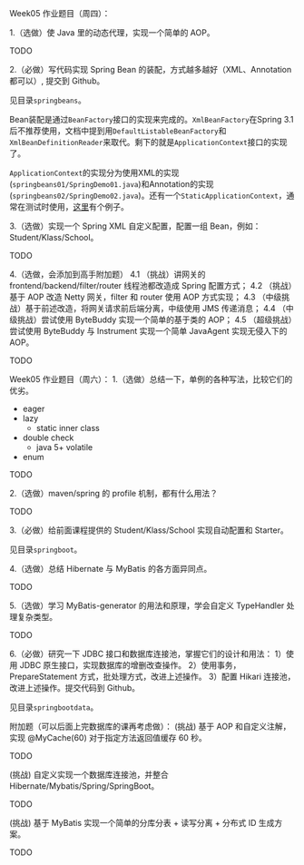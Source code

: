 Week05 作业题目（周四）：

1.（选做）使 Java 里的动态代理，实现一个简单的 AOP。

TODO

2.（必做）写代码实现 Spring Bean 的装配，方式越多越好（XML、Annotation 都可以）, 提交到 Github。

见目录`springbeans`。

Bean装配是通过`BeanFactory`接口的实现来完成的。`XmlBeanFactory`在Spring 3.1后不推荐使用，文档中提到用`DefaultListableBeanFactory`和`XmlBeanDefinitionReader`来取代。剩下的就是`ApplicationContext`接口的实现了。

`ApplicationContext`的实现分为使用XML的实现(`springbeans01/SpringDemo01.java`)和Annotation的实现(`springbeans02/SpringDemo02.java`)。还有一个`StaticApplicationContext`，通常在测试时使用，[这里](https://dzone.com/articles/spring-static-application)有个例子。

3.（选做）实现一个 Spring XML 自定义配置，配置一组 Bean，例如：Student/Klass/School。

TODO

4.（选做，会添加到高手附加题）
4.1 （挑战）讲网关的 frontend/backend/filter/router 线程池都改造成 Spring 配置方式；
4.2 （挑战）基于 AOP 改造 Netty 网关，filter 和 router 使用 AOP 方式实现；
4.3 （中级挑战）基于前述改造，将网关请求前后端分离，中级使用 JMS 传递消息；
4.4 （中级挑战）尝试使用 ByteBuddy 实现一个简单的基于类的 AOP；
4.5 （超级挑战）尝试使用 ByteBuddy 与 Instrument 实现一个简单 JavaAgent 实现无侵入下的 AOP。

TODO

Week05 作业题目（周六）：
1.（选做）总结一下，单例的各种写法，比较它们的优劣。

* eager
* lazy
  * static inner class
* double check
  * java 5+ volatile
* enum

TODO

2.（选做）maven/spring 的 profile 机制，都有什么用法？

TODO

3.（必做）给前面课程提供的 Student/Klass/School 实现自动配置和 Starter。

见目录`springboot`。

4.（选做）总结 Hibernate 与 MyBatis 的各方面异同点。

TODO

5.（选做）学习 MyBatis-generator 的用法和原理，学会自定义 TypeHandler 处理复杂类型。

TODO

6.（必做）研究一下 JDBC 接口和数据库连接池，掌握它们的设计和用法：
1）使用 JDBC 原生接口，实现数据库的增删改查操作。
2）使用事务，PrepareStatement 方式，批处理方式，改进上述操作。
3）配置 Hikari 连接池，改进上述操作。提交代码到 Github。

见目录`springbootdata`。

附加题（可以后面上完数据库的课再考虑做）：
(挑战) 基于 AOP 和自定义注解，实现 @MyCache(60) 对于指定方法返回值缓存 60 秒。

TODO

(挑战) 自定义实现一个数据库连接池，并整合 Hibernate/Mybatis/Spring/SpringBoot。

TODO

(挑战) 基于 MyBatis 实现一个简单的分库分表 + 读写分离 + 分布式 ID 生成方案。

TODO
